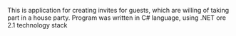 This is application for creating invites for guests, which are willing of taking part in a house party. Program was written in C# language, using .NET ore 2.1 technology stack
